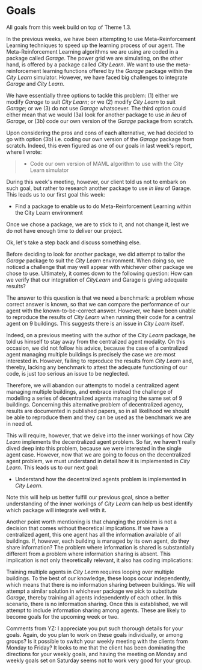 # Goals 

All goals from this week build on top of Theme 1.3.

In the previous weeks, we have been attempting to use Meta-Reinforcement Learning techniques to speed up the learning process of our agent. The Meta-Reinforcement Learning algorithms we are using are coded in a package called _Garage_. The power grid we are simulating, on the other hand, is offered by a package called _City Learn_. We want to use the meta-reinforcement learning functions offered by the _Garage_ package within the _City Learn_ simulator. However, we have faced big challenges to integrate _Garage_ and _City Learn_. 

We have essentially three options to tackle this problem: (1) either we modify _Garage_ to suit _City Learn_; or we (2) modify _City Learn_ to suit _Garage_; or we (3) do not use _Garage_ whatsoever. The third option could either mean that we would (3a) look for another package to use _in lieu_ of _Garage_, or (3b) code our own version of the _Garage_ package from scratch.

Upon considering the pros and cons of each alternative, we had decided to go with option (3b) i.e. coding our own version of the _Garage_ package from scratch. Indeed, this even figured as one of our goals in last week's report, where I wrote:

> * Code our own version of MAML algorithm to use with the City Learn simulator
>

During this week's meeting, however, our client told us not to embark on such goal, but rather to research another package to use _in lieu_ of Garage. This leads us to our first goal this week:

* Find a package to enable us to do Meta-Reinforcement Learning within the City Learn environment

Once we chose a package, we are to stick to it, and not change it, lest we do not have enough time to deliver our project.

Ok, let's take a step back and discuss something else.

Before deciding to look for another package, we did attempt to tailor the _Garage_ package to suit the _City Learn_ environment. When doing so, we noticed a challenge that may well appear with whichever other package we chose to use. Ultimately, it comes down to the following question: How can we verify that our integration of *CityLearn* and Garage is giving adequate results? 

The answer to this question is that we need a benchmark: a problem whose correct answer is known, so that we can compare the performance of our agent with the known-to-be-correct answer. However, we have been unable to reproduce the results of _City Learn_ when running their code for a central agent on 9 buildings. This suggests there is an issue in *City Learn* itself.

Indeed, on a previous meeting with the author of the *City Learn* package, he told us himself to stay away from the centralized agent modality. On this occasion, we did not follow his advice, because the case of a centralized agent managing multiple buildings is precisely the case we are most interested in. However, failing to reproduce the results from *City Learn* and, thereby, lacking any benchmark to attest the adequate functioning of our code, is just too serious an issue to be neglected. 

Therefore, we will abandon our attempts to model a centralized agent managing multiple buildings, and embrace instead the challenge of modelling a series of decentralized agents managing the same set of 9 buildings. Concerning this alternative problem of decentralized agency, results are documented in published papers, so in all likelihood we should be able to reproduce them and they can be used as the benchmark we are in need of. 

This will require, however, that we delve into the inner workings of how _City Learn_ implements the decentralized agent problem. So far, we haven't really dived deep into this problem, because we were interested in the single agent case. However, now that we are going to focus on the decentralized agent problem, we must understand in detail how it is implemented in *City Learn*. This leads us to our next goal:

* Understand how the decentralized agents problem is implemented in *City Learn*.

Note this will help us better fulfill our previous goal, since a better understanding of the inner workings of *City Learn* can help us best identify which package will integrate well with it.

Another point worth mentioning is that changing the problem is not a decision that comes without theoretical implications. If we have a centralized agent, this one agent has all the information available of all buildings. If, however, each building is managed by its own agent, do they share information? The problem where information is shared is substantially different from a problem where information sharing is absent. This implication is not only theoretically relevant, it also has coding implications:

Training multiple agents in *City Learn* requires looping over multiple buildings. To the best of our knowledge, these loops occur independently, which means that there is no information sharing between buildings. We will attempt a similar solution in whichever package we pick to substitute _Garage_, thereby training all agents independently of each other. In this scenario, there is no information sharing. Once this is established,  we will attempt to include information sharing among agents. These are likely to become goals for the upcoming week or two.

Comments from YZ: I appreciate you put such thorough details for your goals. Again, do you plan to work on these goals individually, or among groups? Is it possible to switch your weekly meeting with the clients from Monday to Friday? It looks to me that the client has been dominating the directions for your weekly goals, and having the meeting on Monday and weekly goals set on Saturday seems not to work very good for your group. 

